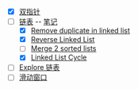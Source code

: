 - [X] [双指针](https://github.com/amaolll123/fucking-algorithm/blob/master/%E7%AE%97%E6%B3%95%E6%80%9D%E7%BB%B4%E7%B3%BB%E5%88%97/%E5%8F%8C%E6%8C%87%E9%92%88%E6%8A%80%E5%B7%A7.md)  
- [ ] [链表](https://greyireland.gitbook.io/algorithm-pattern/shu-ju-jie-gou-pian/linked_list)  -- [笔记](https://github.com/amaolll123/algorithm-pattern/blob/master/Patirck-%E6%8F%90%E7%82%BC%E7%B2%BE%E5%8D%8E/%E9%93%BE%E8%A1%A8/%E9%93%BE%E8%A1%A8.md)
  - [X] [Remove duplicate in linked list](https://greyireland.gitbook.io/algorithm-pattern/shu-ju-jie-gou-pian/linked_list#remove-duplicates-from-sorted-list-ii)
  - [X] [Reverse Linked List](https://greyireland.gitbook.io/algorithm-pattern/shu-ju-jie-gou-pian/linked_list#reverse-linked-list)
  - [ ] [Merge 2 sorted lists](https://greyireland.gitbook.io/algorithm-pattern/shu-ju-jie-gou-pian/linked_list#merge-two-sorted-lists)
  - [X] [Linked List Cycle](https://greyireland.gitbook.io/algorithm-pattern/shu-ju-jie-gou-pian/linked_list#remove-duplicates-from-sorted-list-ii)
- [ ] [Explore 链表](https://leetcode.com/explore/learn/card/linked-list/)  
- [ ] [滑动窗口](https://github.com/amaolll123/fucking-algorithm/blob/master/%E7%AE%97%E6%B3%95%E6%80%9D%E7%BB%B4%E7%B3%BB%E5%88%97/%E6%BB%91%E5%8A%A8%E7%AA%97%E5%8F%A3%E6%8A%80%E5%B7%A7.md)
